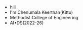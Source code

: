 - hiii
- I'm Chenumala Keerthan(Kittu)
- Methodist College of Engineering 
- AI•DS(2022-26)
<!---
keerthankittu/keerthankittu is a ✨ special ✨ repository because its `README.md` (this file) appears on your GitHub profile.
You can click the Preview link to take a look at your changes.
--->

